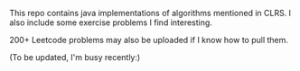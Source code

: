 This repo contains java implementations of algorithms mentioned in CLRS. I also include some exercise problems I find interesting.

200+ Leetcode problems may also be uploaded if I know how to pull them.

(To be updated, I'm busy recently:)
